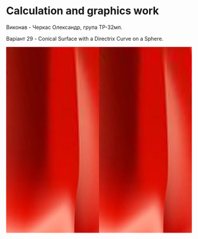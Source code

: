# Calculation and graphics work

Виконав - Черкас Олександр, група ТР-32мп.

Варіант 29 - Conical Surface with a Directrix Curve on a Sphere.

![Image](./Texture.jpg)